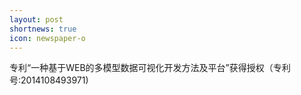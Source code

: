 ```yaml
---
layout: post
shortnews: true
icon: newspaper-o
---
```


专利“一种基于WEB的多模型数据可视化开发方法及平台”获得授权（专利号:2014108493971)
